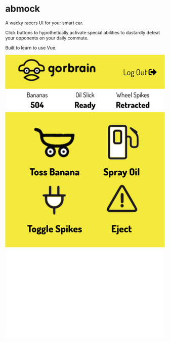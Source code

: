 # abmock
A wacky racers UI for your smart car.

Click buttons to hypothetically activate special abilities to dastardly defeat your opponents on your daily commute.

Built to learn to use Vue.

![Mobile Screenshot](src/assets/ss_iPhone6_7_8.png?raw=true "iPhone screenshot")
